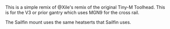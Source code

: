 This is a simple remix of @Xile's remix of the original Tiny-M Toolhead.  This is for the V3 or prior gantry which uses MGN9 for the cross rail.

The Sailfin mount uses the same heatserts that Sailfin uses.
